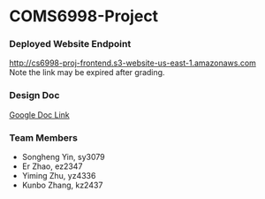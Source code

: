 # COMS6998-Project

### Deployed Website Endpoint
http://cs6998-proj-frontend.s3-website-us-east-1.amazonaws.com <br>
Note the link may be expired after grading.

### Design Doc
[Google Doc Link](https://docs.google.com/document/d/18hGiUWka0DMqQpYb2R-Gv4fS65r4DhX0GnoVOvu9X6A/edit)

### Team Members

- Songheng Yin, sy3079
- Er Zhao, ez2347
- Yiming Zhu, yz4336
- Kunbo Zhang, kz2437